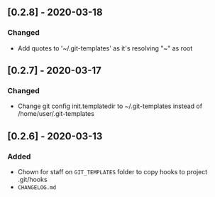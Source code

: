 ## [0.2.8] - 2020-03-18
### Changed
- Add quotes to '~/.git-templates' as it's resolving "~" as root

## [0.2.7] - 2020-03-17
### Changed
- Change git config init.templatedir to ~/.git-templates instead of /home/user/.git-templates

## [0.2.6] - 2020-03-13
### Added
- Chown for staff on `GIT_TEMPLATES` folder to copy hooks to project .git/hooks
- `CHANGELOG.md`
